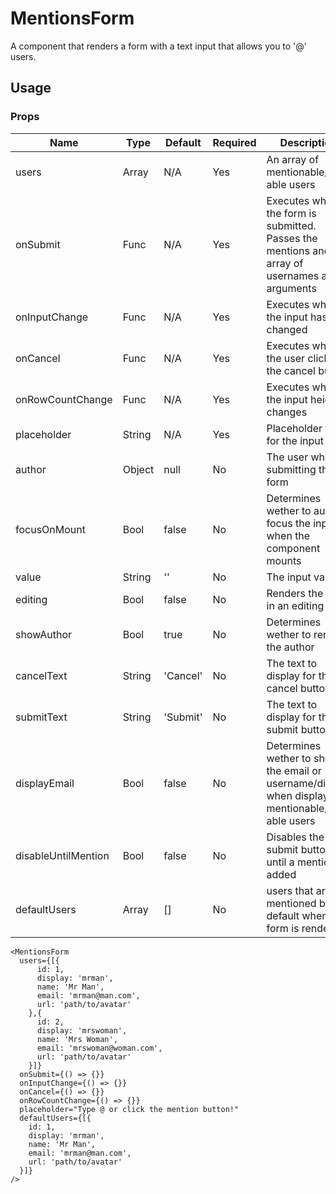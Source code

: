 # MentionsForm
A component that renders a form with a text input that allows you to '@' users.

## Usage

### Props

| Name                | Type          | Default   | Required | Description                                                                            |
| ------------------- |-------------- | --------- | -------- |--------------------------------------------------------------------------------------- |
| users               | Array         | N/A       | Yes      | An array of mentionable/@-able users                                                   |
| onSubmit            | Func          | N/A       | Yes      | Executes when the form is submitted. Passes the mentions and an array of usernames as arguments                                                    |
| onInputChange       | Func          | N/A       | Yes      | Executes when the input has changed                                                    |
| onCancel            | Func          | N/A       | Yes      | Executes when the user clicks the cancel button                                        |
| onRowCountChange    | Func          | N/A       | Yes      | Executes when the input height changes                                                 |
| placeholder         | String        | N/A       | Yes      | Placeholder text for the input                                                         |
| author              | Object        | null      | No       | The user who is submitting the form                                                    |
| focusOnMount        | Bool          | false     | No       | Determines wether to auto focus the input when the component mounts                    |
| value               | String        | ''        | No       | The input value                                                                        |
| editing             | Bool          | false     | No       | Renders the form in an editing state                                                   |
| showAuthor          | Bool          | true      | No       | Determines wether to render the author                                                 |
| cancelText          | String        | 'Cancel'  | No       | The text to display for the cancel button                                              |
| submitText          | String        | 'Submit'  | No       | The text to display for the submit button                                              |
| displayEmail        | Bool          | false     | No       | Determines wether to show the email or username/display when displaying mentionable/@-able users |
| disableUntilMention | Bool          | false     | No       | Disables the submit button until a mention is added                                    |
| defaultUsers        | Array         | []        | No       | users that are mentioned by default when the form is rendered                                    |

```
<MentionsForm
  users={[{
      id: 1,
      display: 'mrman',
      name: 'Mr Man',
      email: 'mrman@man.com',
      url: 'path/to/avatar'
    },{
      id: 2,
      display: 'mrswoman',
      name: 'Mrs Woman',
      email: 'mrswoman@woman.com',
      url: 'path/to/avatar'
    }]}
  onSubmit={() => {}}
  onInputChange={() => {}}
  onCancel={() => {}}
  onRowCountChange={() => {}}
  placeholder="Type @ or click the mention button!"
  defaultUsers={[{
    id: 1,
    display: 'mrman',
    name: 'Mr Man',
    email: 'mrman@man.com',
    url: 'path/to/avatar'
  }]}
/>
```
